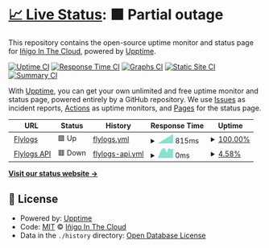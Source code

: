 # [📈 Live Status](https://status.flylogs.com): <!--live status--> **🟧 Partial outage**

This repository contains the open-source uptime monitor and status page for [Iñigo In The Cloud](https://www.flylogs.com), powered by [Upptime](https://github.com/upptime/upptime).

[![Uptime CI](https://github.com/koj-co/upptime/workflows/Uptime%20CI/badge.svg)](https://github.com/koj-co/upptime/actions?query=workflow%3A%22Uptime+CI%22)
[![Response Time CI](https://github.com/koj-co/upptime/workflows/Response%20Time%20CI/badge.svg)](https://github.com/koj-co/upptime/actions?query=workflow%3A%22Response+Time+CI%22)
[![Graphs CI](https://github.com/koj-co/upptime/workflows/Graphs%20CI/badge.svg)](https://github.com/koj-co/upptime/actions?query=workflow%3A%22Graphs+CI%22)
[![Static Site CI](https://github.com/koj-co/upptime/workflows/Static%20Site%20CI/badge.svg)](https://github.com/koj-co/upptime/actions?query=workflow%3A%22Static+Site+CI%22)
[![Summary CI](https://github.com/koj-co/upptime/workflows/Summary%20CI/badge.svg)](https://github.com/koj-co/upptime/actions?query=workflow%3A%22Summary+CI%22)

With [Upptime](https://upptime.js.org), you can get your own unlimited and free uptime monitor and status page, powered entirely by a GitHub repository. We use [Issues](https://github.com/gestudio/status/issues) as incident reports, [Actions](https://github.com/gestudio/status/actions) as uptime monitors, and [Pages](https://status.flylogs.com) for the status page.

<!--start: status pages-->
<!-- This summary is generated by Upptime (https://github.com/upptime/upptime) -->
<!-- Do not edit this manually, your changes will be overwritten -->
<!-- prettier-ignore -->
| URL | Status | History | Response Time | Uptime |
| --- | ------ | ------- | ------------- | ------ |
| <img alt="" src="https://favicons.githubusercontent.com/www.flylogs.com" height="13"> [Flylogs](https://www.flylogs.com) | 🟩 Up | [flylogs.yml](https://github.com/gestudio/status/commits/master/history/flylogs.yml) | <details><summary><img alt="Response time graph" src="./graphs/flylogs/response-time-week.png" height="20"> 815ms</summary><br><a href="https://status.flylogs.com/history/flylogs"><img alt="Response time 815" src="https://img.shields.io/endpoint?url=https%3A%2F%2Fraw.githubusercontent.com%2Fgestudio%2Fstatus%2Fmaster%2Fapi%2Fflylogs%2Fresponse-time.json"></a><br><a href="https://status.flylogs.com/history/flylogs"><img alt="24-hour response time 815" src="https://img.shields.io/endpoint?url=https%3A%2F%2Fraw.githubusercontent.com%2Fgestudio%2Fstatus%2Fmaster%2Fapi%2Fflylogs%2Fresponse-time-day.json"></a><br><a href="https://status.flylogs.com/history/flylogs"><img alt="7-day response time 815" src="https://img.shields.io/endpoint?url=https%3A%2F%2Fraw.githubusercontent.com%2Fgestudio%2Fstatus%2Fmaster%2Fapi%2Fflylogs%2Fresponse-time-week.json"></a><br><a href="https://status.flylogs.com/history/flylogs"><img alt="30-day response time 815" src="https://img.shields.io/endpoint?url=https%3A%2F%2Fraw.githubusercontent.com%2Fgestudio%2Fstatus%2Fmaster%2Fapi%2Fflylogs%2Fresponse-time-month.json"></a><br><a href="https://status.flylogs.com/history/flylogs"><img alt="1-year response time 815" src="https://img.shields.io/endpoint?url=https%3A%2F%2Fraw.githubusercontent.com%2Fgestudio%2Fstatus%2Fmaster%2Fapi%2Fflylogs%2Fresponse-time-year.json"></a></details> | <details><summary><a href="https://status.flylogs.com/history/flylogs">100.00%</a></summary><a href="https://status.flylogs.com/history/flylogs"><img alt="All-time uptime 100.00%" src="https://img.shields.io/endpoint?url=https%3A%2F%2Fraw.githubusercontent.com%2Fgestudio%2Fstatus%2Fmaster%2Fapi%2Fflylogs%2Fuptime.json"></a><br><a href="https://status.flylogs.com/history/flylogs"><img alt="24-hour uptime 100.00%" src="https://img.shields.io/endpoint?url=https%3A%2F%2Fraw.githubusercontent.com%2Fgestudio%2Fstatus%2Fmaster%2Fapi%2Fflylogs%2Fuptime-day.json"></a><br><a href="https://status.flylogs.com/history/flylogs"><img alt="7-day uptime 100.00%" src="https://img.shields.io/endpoint?url=https%3A%2F%2Fraw.githubusercontent.com%2Fgestudio%2Fstatus%2Fmaster%2Fapi%2Fflylogs%2Fuptime-week.json"></a><br><a href="https://status.flylogs.com/history/flylogs"><img alt="30-day uptime 100.00%" src="https://img.shields.io/endpoint?url=https%3A%2F%2Fraw.githubusercontent.com%2Fgestudio%2Fstatus%2Fmaster%2Fapi%2Fflylogs%2Fuptime-month.json"></a><br><a href="https://status.flylogs.com/history/flylogs"><img alt="1-year uptime 100.00%" src="https://img.shields.io/endpoint?url=https%3A%2F%2Fraw.githubusercontent.com%2Fgestudio%2Fstatus%2Fmaster%2Fapi%2Fflylogs%2Fuptime-year.json"></a></details>
| <img alt="" src="https://favicons.githubusercontent.com/api.flylogs.com" height="13"> [Flylogs API](https://api.flylogs.com) | 🟥 Down | [flylogs-api.yml](https://github.com/gestudio/status/commits/master/history/flylogs-api.yml) | <details><summary><img alt="Response time graph" src="./graphs/flylogs-api/response-time-week.png" height="20"> 0ms</summary><br><a href="https://status.flylogs.com/history/flylogs-api"><img alt="Response time 0" src="https://img.shields.io/endpoint?url=https%3A%2F%2Fraw.githubusercontent.com%2Fgestudio%2Fstatus%2Fmaster%2Fapi%2Fflylogs-api%2Fresponse-time.json"></a><br><a href="https://status.flylogs.com/history/flylogs-api"><img alt="24-hour response time 0" src="https://img.shields.io/endpoint?url=https%3A%2F%2Fraw.githubusercontent.com%2Fgestudio%2Fstatus%2Fmaster%2Fapi%2Fflylogs-api%2Fresponse-time-day.json"></a><br><a href="https://status.flylogs.com/history/flylogs-api"><img alt="7-day response time 0" src="https://img.shields.io/endpoint?url=https%3A%2F%2Fraw.githubusercontent.com%2Fgestudio%2Fstatus%2Fmaster%2Fapi%2Fflylogs-api%2Fresponse-time-week.json"></a><br><a href="https://status.flylogs.com/history/flylogs-api"><img alt="30-day response time 0" src="https://img.shields.io/endpoint?url=https%3A%2F%2Fraw.githubusercontent.com%2Fgestudio%2Fstatus%2Fmaster%2Fapi%2Fflylogs-api%2Fresponse-time-month.json"></a><br><a href="https://status.flylogs.com/history/flylogs-api"><img alt="1-year response time 0" src="https://img.shields.io/endpoint?url=https%3A%2F%2Fraw.githubusercontent.com%2Fgestudio%2Fstatus%2Fmaster%2Fapi%2Fflylogs-api%2Fresponse-time-year.json"></a></details> | <details><summary><a href="https://status.flylogs.com/history/flylogs-api">4.58%</a></summary><a href="https://status.flylogs.com/history/flylogs-api"><img alt="All-time uptime 4.58%" src="https://img.shields.io/endpoint?url=https%3A%2F%2Fraw.githubusercontent.com%2Fgestudio%2Fstatus%2Fmaster%2Fapi%2Fflylogs-api%2Fuptime.json"></a><br><a href="https://status.flylogs.com/history/flylogs-api"><img alt="24-hour uptime 4.58%" src="https://img.shields.io/endpoint?url=https%3A%2F%2Fraw.githubusercontent.com%2Fgestudio%2Fstatus%2Fmaster%2Fapi%2Fflylogs-api%2Fuptime-day.json"></a><br><a href="https://status.flylogs.com/history/flylogs-api"><img alt="7-day uptime 4.58%" src="https://img.shields.io/endpoint?url=https%3A%2F%2Fraw.githubusercontent.com%2Fgestudio%2Fstatus%2Fmaster%2Fapi%2Fflylogs-api%2Fuptime-week.json"></a><br><a href="https://status.flylogs.com/history/flylogs-api"><img alt="30-day uptime 4.58%" src="https://img.shields.io/endpoint?url=https%3A%2F%2Fraw.githubusercontent.com%2Fgestudio%2Fstatus%2Fmaster%2Fapi%2Fflylogs-api%2Fuptime-month.json"></a><br><a href="https://status.flylogs.com/history/flylogs-api"><img alt="1-year uptime 4.58%" src="https://img.shields.io/endpoint?url=https%3A%2F%2Fraw.githubusercontent.com%2Fgestudio%2Fstatus%2Fmaster%2Fapi%2Fflylogs-api%2Fuptime-year.json"></a></details>

<!--end: status pages-->

[**Visit our status website →**](https://status.flylogs.com)

## 📄 License

- Powered by: [Upptime](https://github.com/upptime/upptime)
- Code: [MIT](./LICENSE) © [Iñigo In The Cloud](https://www.flylogs.com)
- Data in the `./history` directory: [Open Database License](https://opendatacommons.org/licenses/odbl/1-0/)
